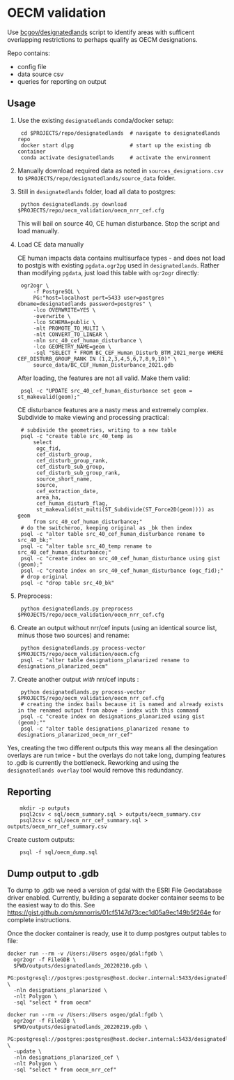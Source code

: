 # OECM validation

Use [bcgov/designatedlands](https://github.com/bcgov/designatedlands) script to identify areas with sufficent overlapping restrictions to perhaps qualify as OECM designations.

Repo contains:

- config file
- data source csv
- queries for reporting on output

## Usage

1. Use the existing `designatedlands` conda/docker setup:

        cd $PROJECTS/repo/designatedlands  # navigate to designatedlands repo
        docker start dlpg                  # start up the existing db container
        conda activate designatedlands     # activate the environment

2. Manually download required data as noted in `sources_designations.csv` to `$PROJECTS/repo/designatedlands/source_data` folder.

3. Still in `designatedlands` folder, load all data to postgres:

        python designatedlands.py download $PROJECTS/repo/oecm_validation/oecm_nrr_cef.cfg

    This will bail on source 40, CE human disturbance. Stop the script and load manually.

4. Load CE data manually

    CE human impacts data contains multisurface types - and does not load to postgis with existing `pgdata.ogr2pg`
    used in `designatedlands`. Rather than modifying `pgdata`, just load this table with `ogr2ogr` directly:

        ogr2ogr \
            -f PostgreSQL \
            PG:"host=localhost port=5433 user=postgres dbname=designatedlands password=postgres" \
            -lco OVERWRITE=YES \
            -overwrite \
            -lco SCHEMA=public \
            -nlt PROMOTE_TO_MULTI \
            -nlt CONVERT_TO_LINEAR \
            -nln src_40_cef_human_disturbance \
            -lco GEOMETRY_NAME=geom \
            -sql "SELECT * FROM BC_CEF_Human_Disturb_BTM_2021_merge WHERE CEF_DISTURB_GROUP_RANK IN (1,2,3,4,5,6,7,8,9,10)" \
            source_data/BC_CEF_Human_Disturbance_2021.gdb

    After loading, the features are not all valid. Make them valid:

        psql -c "UPDATE src_40_cef_human_disturbance set geom = st_makevalid(geom);"

    CE disturbance features are a nasty mess and extremely complex. Subdivide to make viewing and processing practical:

        # subdivide the geometries, writing to a new table
        psql -c "create table src_40_temp as
            select
             ogc_fid,
             cef_disturb_group,
             cef_disturb_group_rank,
             cef_disturb_sub_group,
             cef_disturb_sub_group_rank,
             source_short_name,
             source,
             cef_extraction_date,
             area_ha,
             cef_human_disturb_flag,
             st_makevalid(st_multi(ST_Subdivide(ST_Force2D(geom)))) as geom
            from src_40_cef_human_disturbance;"
        # do the switcheroo, keeping original as _bk then index
        psql -c "alter table src_40_cef_human_disturbance rename to src_40_bk;"
        psql -c "alter table src_40_temp rename to src_40_cef_human_disturbance;"
        psql -c "create index on src_40_cef_human_disturbance using gist (geom);"
        psql -c "create index on src_40_cef_human_disturbance (ogc_fid);"
        # drop original
        psql -c "drop table src_40_bk"


5. Preprocess:

        python designatedlands.py preprocess $PROJECTS/repo/oecm_validation/oecm_nrr_cef.cfg

6. Create an output without nrr/cef inputs (using an identical source list, minus those two sources) and rename:

        python designatedlands.py process-vector $PROJECTS/repo/oecm_validation/oecm.cfg
        psql -c "alter table designations_planarized rename to designations_planarized_oecm"

6. Create another output *with* nrr/cef inputs :

        python designatedlands.py process-vector $PROJECTS/repo/oecm_validation/oecm_nrr_cef.cfg
        # creating the index bails because it is named and already exists in the renamed output from above - index with this command
        psql -c "create index on designations_planarized using gist (geom);""
        psql -c "alter table designations_planarized rename to designations_planarized_oecm_nrr_cef"

Yes, creating the two different outputs this way means all the desingation overlays are run twice - but the overlays do not take long, dumping features to .gdb is currently the bottleneck. Reworking and using the `designatedlands overlay` tool would remove this redundancy.

## Reporting

        mkdir -p outputs
        psql2csv < sql/oecm_summary.sql > outputs/oecm_summary.csv
        psql2csv < sql/oecm_nrr_cef_summary.sql > outputs/oecm_nrr_cef_summary.csv

Create custom outputs:

        psql -f sql/oecm_dump.sql


## Dump output to .gdb

To dump to .gdb we need a version of gdal with the ESRI File Geodatabase driver enabled.
Currently, building a separate docker container seems to be the easiest way to do this.
See https://gist.github.com/smnorris/01cf5147d73cec1d05a9ec149b5f264e for complete instructions.

Once the docker container is ready, use it to dump postgres output tables to file:

    docker run --rm -v /Users:/Users osgeo/gdal:fgdb \
      ogr2ogr -f FileGDB \
      $PWD/outputs/designatedlands_20220210.gdb \
      PG:postgresql://postgres:postgres@host.docker.internal:5433/designatedlands \
      -nln designations_planarized \
      -nlt Polygon \
      -sql "select * from oecm"

    docker run --rm -v /Users:/Users osgeo/gdal:fgdb \
      ogr2ogr -f FileGDB \
      $PWD/outputs/designatedlands_20220219.gdb \
      PG:postgresql://postgres:postgres@host.docker.internal:5433/designatedlands \
      -update \
      -nln designations_planarized_cef \
      -nlt Polygon \
      -sql "select * from oecm_nrr_cef"